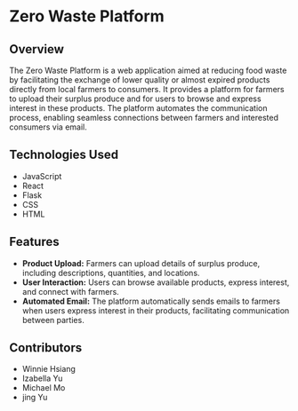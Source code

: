 # Zero Waste Platform

## Overview
The Zero Waste Platform is a web application aimed at reducing food waste by facilitating the exchange of lower quality or almost expired products directly from local farmers to consumers. It provides a platform for farmers to upload their surplus produce and for users to browse and express interest in these products. The platform automates the communication process, enabling seamless connections between farmers and interested consumers via email.

## Technologies Used
- JavaScript
- React
- Flask
- CSS
- HTML

## Features
- **Product Upload:** Farmers can upload details of surplus produce, including descriptions, quantities, and locations.
- **User Interaction:** Users can browse available products, express interest, and connect with farmers.
- **Automated Email:** The platform automatically sends emails to farmers when users express interest in their products, facilitating communication between parties.

## Contributors
- Winnie Hsiang 
- Izabella Yu
- Michael Mo
- jing Yu


